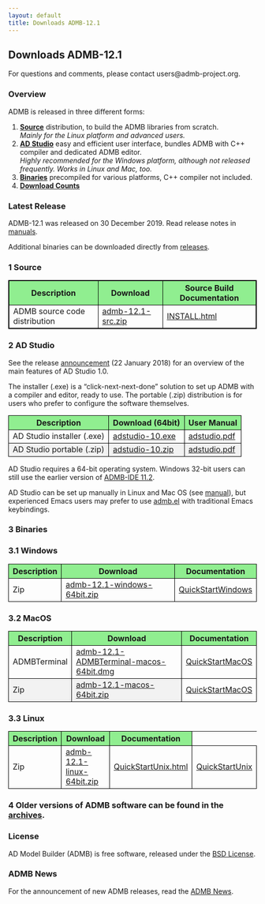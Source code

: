 ```yaml
---
layout: default
title: Downloads ADMB-12.1
---
```

<h2>Downloads ADMB-12.1</h2>

<p>For questions and comments, please contact users@admb-project.org.</p>
<h3>Overview</h3>
<p>ADMB is released in three different forms:</p>
<ol>
<li><a href="#source"><strong>Source</strong></a> distribution, to build the ADMB libraries from scratch.<br />
<em>Mainly for the Linux platform and advanced users.</em></li>
<li><a href="#adstudio"><strong>AD Studio</strong></a> easy and efficient user interface, bundles ADMB with C++ compiler and dedicated ADMB editor.<br />
<em>Highly recommended for the Windows platform, although not released frequently. Works in Linux and Mac, too.</em></li>
<li><a href="#binaries"><strong>Binaries</strong></a> precompiled for various platforms, C++ compiler not included.<br /></li>
<li><a href="http://www.admb-project.org/downloads/counts.html"><strong>Download Counts</strong></a></li>
</ol>
<h3>Latest Release</h3>
<p>ADMB-12.1 was released on 30 December 2019.  Read release notes in <a href="https://github.com/admb-project/admb/blob/master/CHANGES.md >CHANGES</a> and documentation in the <a href="https://github.com/admb-project/admb/releases/tag/admb-12.1/">manuals</a>.</p>
<p>Additional binaries can be downloaded directly from <a href="https://github.com/admb-project/admb/releases/tag/admb-12.1/">releases</a>.</p>
<h3><a name="source"></a>1  Source</h3>
<table style="border: 1px solid black;">
<tbody>
<tr>
<th style="background-color: lightgreen;border: 1px solid black;">Description</th>
<th style="background-color: lightgreen;border: 1px solid black;">Download</th>
<th style="background-color: lightgreen;border: 1px solid black;">Source Build Documentation</th>
</tr>
<tr>
<td style="border: 1px solid black;">ADMB source code distribution</td>
<td style="border: 1px solid black;"><a href="https://github.com/admb-project/admb/releases/download/admb-12.1/admb-12.1-src.zip">admb-12.1-src.zip</a></td>
<td style="border: 1px solid black;"><a href="https://github.com/admb-project/admb/blob/master/INSTALL.md">INSTALL.html</a></td>
</tr>
</tbody>
</table>
<h3><a name="adstudio"></a>2  AD Studio</h3>
<p>See the release <a href="http://www.admb-project.org/2018/01/22/AD-Studio-1.0-Release.html">announcement</a> (22 January 2018) for an overview of the main features of AD Studio 1.0.</p>
<p>The installer (.exe) is a &#8220;click-next-next-done&#8221; solution to set up ADMB with a compiler and editor, ready to use.
The portable (.zip) distribution is for users who prefer to configure the software themselves.</p>
<table class="grid listing" summary="AD Studio">
<tbody>
<tr>
<th style="background-color: lightgreen;border: 1px solid black;">Description</th>
<th style="background-color: lightgreen;border: 1px solid black;">Download (64bit)</th>
<th style="background-color: lightgreen;border: 1px solid black;">User Manual</th>
</tr>
<tr>
<td style="border: 1px solid black;">AD Studio installer (.exe)</td>
<td style="border: 1px solid black;"><a href="https://github.com/admb-project/adstudio/releases/download/1.0/adstudio-10.exe">adstudio-10.exe</a></td>
<td style="border: 1px solid black;"><a href="https://github.com/admb-project/adstudio/releases/download/manual/adstudio.pdf">adstudio.pdf</a></td>
</tr>
<tr>
<td style="background-color: #f2f2f2;border: 1px solid black;">AD Studio portable (.zip)</td>
<td style="background-color: #f2f2f2;border: 1px solid black;"><a href="https://github.com/admb-project/adstudio/releases/download/1.0/adstudio-10.zip">adstudio-10.zip</a></td>
<td style="background-color: #f2f2f2;border: 1px solid black;"><a href="https://github.com/admb-project/adstudio/releases/download/manual/adstudio.pdf">adstudio.pdf</a></td>
</tr>
</tbody>
</table>
<p>AD Studio requires a 64-bit operating system. Windows 32-bit users can still use the earlier version of <a href="http://www.admb-project.org/2015/07/13/ADMB-IDE-11.2-released.html">ADMB-IDE 11.2</a>.</p>
<p>AD Studio can be set up manually in Linux and Mac OS (see <a href="https://github.com/admb-project/adstudio/releases/download/manual/adstudio.pdf">manual</a>), but experienced Emacs users may prefer to use <a href="https://github.com/admb-project/admb/tree/master/contrib/emacs/admb.el">admb.el</a> with traditional Emacs keybindings.</p>
<h3><a name="binaries"></a>3 Binaries</h3>
<h3>3.1  Windows</h3>
<table class="grid listing">
<tbody>
<tr>
<th style="background-color: lightgreen;border: 1px solid black;">Description</th>
<th style="background-color: lightgreen;border: 1px solid black;">Download</th>
<th style="background-color: lightgreen;border: 1px solid black;">Documentation</th>
</tr>
<tr>
<td style="border: 1px solid black;">Zip</td>
<td style="border: 1px solid black;"><a href="https://github.com/admb-project/admb/releases/download/admb-12.1/admb-12.1-windows-64bit.zip">admb-12.1-windows-64bit.zip</a></td>
<td style="border: 1px solid black;"><a href="https://github.com/admb-project/admb/blob/master/docs/install/QuickStartWindows.md">QuickStartWindows</a></td>
</tr>
</tbody>
</table>
<h3>3.2  MacOS</h3>
<table class="grid listing">
<tbody>
<tr>
<th style="background-color: lightgreen;border: 1px solid black;">Description</th>
<th style="background-color: lightgreen;border: 1px solid black;">Download</th>
<th style="background-color: lightgreen;border: 1px solid black;">Documentation</th>
</tr>
<tr>
<td style="border: 1px solid black;">ADMBTerminal</td>
<td style="border: 1px solid black;"><a href="https://github.com/admb-project/admb/releases/download/admb-12.1/admb-12.1-ADMBTerminal-macos-64bit.dmg">admb-12.1-ADMBTerminal-macos-64bit.dmg</a></td>
<td style="border: 1px solid black;"><a href="https://github.com/admb-project/admb/blob/master/docs/install/QuickStartMacOS.md ">QuickStartMacOS</a></td>
</tr>
<tr>
<td style="background-color: #f2f2f2;border: 1px solid black;">Zip</td>
<td style="background-color: #f2f2f2;border: 1px solid black;"><a href="https://github.com/admb-project/admb/releases/download/admb-12.1/admb-12.1-macos-64bit.zip">admb-12.1-macos-64bit.zip</a></td>
<td style="border: 1px solid black;"><a href="https://github.com/admb-project/admb/blob/master/docs/install/QuickStartMacOS.md">QuickStartMacOS</a></td>
</tr>
</tbody>
</table>
<h3>3.3  Linux</h3>
<table class="grid listing">
<tbody>
<tr>
<th style="background-color: lightgreen;border: 1px solid black;">Description</th>
<th style="background-color: lightgreen;border: 1px solid black;">Download</th>
<th style="background-color: lightgreen;border: 1px solid black;">Documentation</th>
</tr>
<tr>
<td style="border: 1px solid black;">Zip</td>
<td style="border: 1px solid black;"><a href="https://github.com/admb-project/admb/releases/download/admb-12.1/admb-12.1-linux-64bit.zip">admb-12.1-linux-64bit.zip</a></td>
<td style="border: 1px solid black;"><a href="http://www.admb-project.org/downloads/admb-12.1/QuickStartUnix.html">QuickStartUnix.html</a></td>
<td style="border: 1px solid black;"><a href="https://github.com/admb-project/admb/blob/master/docs/install/QuickStartUnix.md">QuickStartUnix</a></td>
</tr>
</tbody>
</table>
<h3></h3>
<h3>4 Older versions of ADMB software can be found in the <a href="http://www.admb-project.org/downloads/archives.html">archives</a>.</h3>
<h3>License</h3>
<p>AD Model Builder (ADMB) is free software, released under the <a href="https://raw.githubusercontent.com/admb-project/admb/master/LICENSE.txt">BSD License</a>.</p>
<h3>ADMB News</h3>
<p>For the announcement of new ADMB releases, read the <a href="http://www.admb-project.org/news/">ADMB News</a>.</p>
